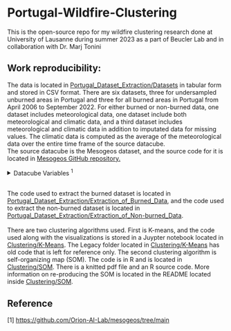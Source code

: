 # Portugal-Wildfire-Clustering
This is the open-source repo for my wildfire clustering research done at University of Lausanne during summer 2023 as a part of Beucler Lab and in collaboration with Dr. Marj Tonini

## Work reproducibility:
The data is located in [Portugal_Dataset_Extraction/Datasets](https://github.com/Aser-Abdelfatah/Portugal-Wildfire-Research/tree/main/Portugal_Dataset_Extraction/Datasets) in tabular form and stored in CSV format. There are six datasets, three for undersampled unburned areas in Portugal and three for all burned areas in Portugal from April 2006 to September 2022. For either burned or non-burned data, one dataset includes meteorological data, one dataset include both meteorological and climatic data, and a third dataset includes meteorological and climatic data in addition to imputated data for missing values. The climatic data is computed as the average of the meteorological data over the entire time frame of the source datacube.
</br> The source datacube is the Mesogeos dataset, and the source code for it is located in [Mesogeos GitHub repository.](https://github.com/Orion-AI-Lab/mesogeos/tree/main) </br> 
  
 <details>  <summary>Datacube Variables <sup>1</sup></summary>

The original datacube contains the following variables:

- satellite data from MODIS (Land Surface Temperature (https://lpdaac.usgs.gov/products/mod11a1v061/), Normalized Vegetation Index (https://lpdaac.usgs.gov/products/mod13a2v061/), Leaf Area Index (https://lpdaac.usgs.gov/products/mod15a2hv061/))
- weather variables from ERA5-Land (max daily temperature, max daily dewpoint temperature, min daily relative humidity, 
max daily wind speed, max daily surface pressure, mean daily surface solar radiation downwards) (https://cds.climate.copernicus.eu/cdsapp#!/dataset/10.24381/cds.e2161bac?tab=overview)
- soil moisture index from JRC European Drought Observatory (https://edo.jrc.ec.europa.eu/edov2/home.static.html)
- population count (https://hub.worldpop.org/geodata/listing?id=64) & distance to roads (https://hub.worldpop.org/geodata/listing?id=33) from worldpop.org 
- land cover from Copernicus Climate Change Service (https://cds.climate.copernicus.eu/cdsapp#!/dataset/satellite-land-cover?tab=overview)
- elevation, aspect, slope and curvature from Copernicus EU-DEM (https://land.copernicus.eu/imagery-in-situ/eu-dem/eu-dem-v1.1?tab=download)
- burned areas and ignition points from EFFIS (https://effis.jrc.ec.europa.eu/applications/data-and-services)

Vriables in the cube:
| Variable | Units | Description |
| --- | --- | --- |
| aspect | ° | aspect |
| burned areas | unitless | rasterized burned polygons. 0 when no burned area occurs in that cell, 1 if it does for the day of interest |
| curvature | rad | curvature |
| d2m | K | day's maximum 2 metres dewpoint temperature |
| dem | m | elevation |
| ignition_points | hectares | rasterized fire ignitions. It contains the final hectares of the burned area resulted from the fire |
| lai | unitless | leaf area index |
| lc_agriculture | % | fraction of agriculture in the pixel. 1st Jan of each year has the values of the year |
| lc_forest | % | fraction of forest in the pixel. 1st Jan of each year has the values of the year |
| lc_grassland | % | fraction of grassland in the pixel. 1st Jan of each year has the values of the year |
| lc_settlement | % | fraction of settlement in the pixel. 1st Jan of each year has the values of the year |
| lc_shrubland | % | fraction of shrubland in the pixel. 1st Jan of each year has the values of the year |
| lc_sparse_veagetation | % | fraction of sparse vegetation in the pixel. 1st Jan of each year has the values of the year |
| lc_water_bodies | % | fraction of water bodies in the pixel. 1st Jan of each year has the values of the year |
| lc_wetland | % | fraction of wetland in the pixel. 1st Jan of each year has the values of the year |
| lst_day | K | day's land surface temperature |
| lst_night | K | nights' land surface temperature |
| ndvi | unitless | normalized difference vegetation index |
| population | people/km^2 | population count per year. 1st Jan of each year has the values of the year |
| rh | %/100 | day's minimum relative humidity |
| roads_distance | km | distance from the nearest road |
| slope | rad | slope |
| smi | unitless | soil moisture index |
| sp | Pa | day's maximum surface pressure |
| ssrd | J/m^2| day's average surface solar radiation downwards |
| t2m | K | day's maximum 2 metres temperature |
| tp | m | day's total precipitation |
| wind_speed | m/s | day's maximum wind speed |

</details>


</br> The code used to extract the burned dataset is located in [Portugal_Dataset_Extraction/Extraction_of_Burned_Data](https://github.com/Aser-Abdelfatah/Portugal-Wildfire-Research/tree/main/Portugal_Dataset_Extraction/Extraction_of_Burned_Data), and the code used to extract the non-burned dataset is located in [Portugal_Dataset_Extraction/Extraction_of_Non-burned_Data](https://github.com/Aser-Abdelfatah/Portugal-Wildfire-Research/tree/main/Portugal_Dataset_Extraction/Extraction_of_Non-burned_Data). </br> </br> There are two clustering algorithms used. First is K-means, and the code used along with the visualizations is stored in a Juypter notebook located in [Clustering/K-Means](https://github.com/Aser-Abdelfatah/Portugal-Wildfire-Research/tree/main/Clustering/K-Means). The Legacy folder located in [Clustering/K-Means](https://github.com/Aser-Abdelfatah/Portugal-Wildfire-Research/tree/main/Clustering/K-Means) has old code that is left for reference only. The second clustering algorithm is self-organizing map (SOM). The code is in R and is located in [Clustering/SOM](https://github.com/Aser-Abdelfatah/Portugal-Wildfire-Research/tree/main/Clustering/SOM). There is a knitted pdf file and an R source code. More information on re-producing the SOM is located in the README located inside [Clustering/SOM](https://github.com/Aser-Abdelfatah/Portugal-Wildfire-Research/tree/main/Clustering/SOM).

## Reference

<a id="1">[1]</a> https://github.com/Orion-AI-Lab/mesogeos/tree/main
